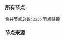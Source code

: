 ### 所有节点
合并节点总数: `2536`
[节点链接](https://raw.githubusercontent.com/rzhy1/11/master/sub/sub_merge_base64.txt)

### 节点来源